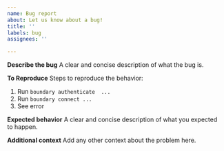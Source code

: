```yaml
---
name: Bug report
about: Let us know about a bug!
title: ''
labels: bug
assignees: ''

---
```


<!-- Please reserve GitHub issues for bug reports and feature requests.

For questions, the best place to get answers is on our [discussion forum](https://discuss.hashicorp.com/c/boundary), as they will get more visibility from experienced users than the issue tracker.

Please note: We take Boundary's security and our users' trust very seriously. If you believe you have found a security issue in Boundary, please responsibly disclose by contacting us at security@hashicorp.com. Our PGP key is available at [our security page](https://www.hashicorp.com/security/).

-->

**Describe the bug**
A clear and concise description of what the bug is.

**To Reproduce**
Steps to reproduce the behavior:
1. Run `boundary authenticate  ...`
2. Run `boundary connect ...`
3. See error

**Expected behavior**
A clear and concise description of what you expected to happen.

**Additional context**
Add any other context about the problem here.
